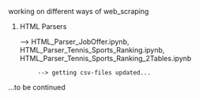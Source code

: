 working on different ways of web_scraping

1. HTML Parsers

    --> HTML_Parser_JobOffer.ipynb,
        HTML_Parser_Tennis_Sports_Ranking.ipynb, HTML_Parser_Tennis_Sports_Ranking_2Tables.ipynb

            --> getting csv-files updated... 

...to be continued
